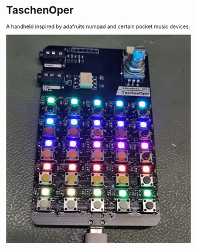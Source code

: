 # TaschenOper

A handheld inspired by adafruits numpad and certain pocket music devices.

![Picture of a 25 button macropad with an OLED and an encoder knob](/src/cb4b6a58aeecada9.jpeg)